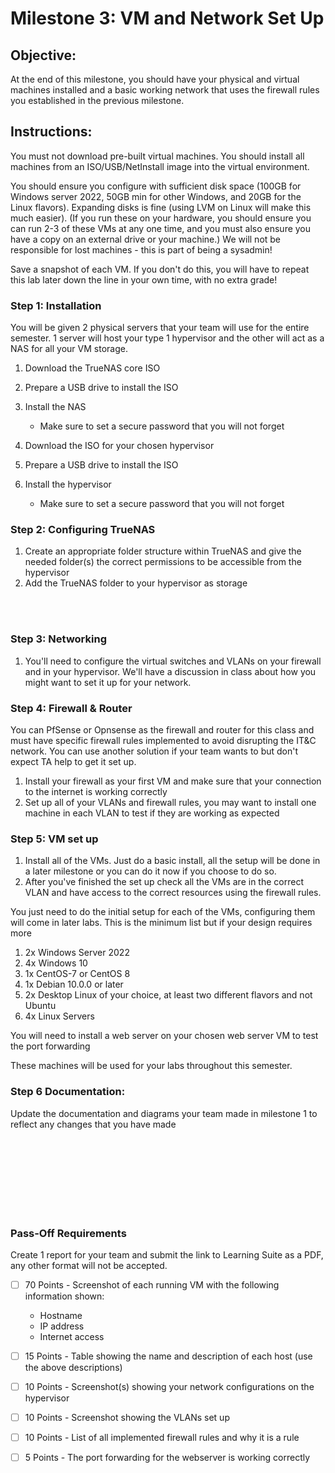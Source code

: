 # Milestone 3: VM and Network Set Up

## Objective:

At the end of this milestone, you should have your physical and virtual machines installed and a basic working network that uses the firewall rules you established in the previous milestone.

## Instructions:

You must not download pre-built virtual machines. You should install all machines from an ISO/USB/NetInstall image into the virtual environment.

You should ensure you configure with sufficient disk space (100GB for Windows server 2022, 50GB min for other Windows, and 20GB for the Linux flavors). Expanding disks is fine (using LVM on Linux will make this much easier).  (If you run these on your hardware, you should ensure you can run 2-3 of these VMs at any one time, and you must also ensure you have a copy on an external drive or your machine.) We will not be responsible for lost machines - this is part of being a sysadmin!

Save a snapshot of each VM. If you don't do this, you will have to repeat this lab later down the line in your own time, with no extra grade!

### Step 1: Installation

You will be given 2 physical servers that your team will use for the entire semester. 1 server will host your type 1 hypervisor and the other will act as a NAS for all your VM storage.

1. Download the TrueNAS core ISO
1. Prepare a USB drive to install the ISO
1. Install the NAS
    - Make sure to set a secure password that you will not forget

1. Download the ISO for your chosen hypervisor
1. Prepare a USB drive to install the ISO
1. Install the hypervisor
    - Make sure to set a secure password that you will not forget

### Step 2: Configuring TrueNAS

1. Create an appropriate folder structure within TrueNAS and give the needed folder(s) the correct permissions to be accessible from the hypervisor
1. Add the TrueNAS folder to your hypervisor as storage

<br>
<br>

### Step 3: Networking

1. You'll need to configure the virtual switches and VLANs on your firewall and in your hypervisor. We'll have a discussion in class about how you might want to set it up for your network.

### Step 4: Firewall & Router

You can PfSense or Opnsense as the firewall and router for this class and must have specific firewall rules implemented to avoid disrupting the IT&C network. You can use another solution if your team wants to but don't expect TA help to get it set up.

1. Install your firewall as your first VM and make sure that your connection to the internet is working correctly
1. Set up all of your VLANs and firewall rules, you may want to install one machine in each VLAN to test if they are working as expected

### Step 5: VM set up

1. Install all of the VMs. Just do a basic install, all the setup will be done in a later milestone or you can do it now if you choose to do so.
1. After you've finished the set up check all the VMs are in the correct VLAN and have access to the correct resources using the firewall rules.

You just need to do the initial setup for each of the VMs, configuring them will come in later labs. This is the minimum list but if your design requires more 

1. 2x Windows Server 2022
1. 4x Windows 10
1. 1x CentOS-7 or CentOS 8 
1. 1x Debian 10.0.0 or later 
1. 2x Desktop Linux of your choice, at least two different flavors and not Ubuntu
1. 4x Linux Servers

You will need to install a web server on your chosen web server VM to test the port forwarding

These machines will be used for your labs throughout this semester.

### Step 6 Documentation:

Update the documentation and diagrams your team made in milestone 1 to reflect any changes that you have made

<br>
<br>
<br>
<br>
<br>
<br>
<br>

### Pass-Off Requirements

Create 1 report for your team and submit the link to Learning Suite as a PDF, any other format will not be accepted.

- [ ] 70 Points - Screenshot of each running VM with the following information shown:
    - Hostname
    - IP address
    - Internet access

- [ ] 15 Points - Table showing the name and description of each host (use the above descriptions)
- [ ] 10 Points - Screenshot(s) showing your network configurations on the hypervisor
- [ ] 10 Points - Screenshot showing the VLANs set up
- [ ] 10 Points - List of all implemented firewall rules and why it is a rule
- [ ] 5 Points - The port forwarding for the webserver is working correctly